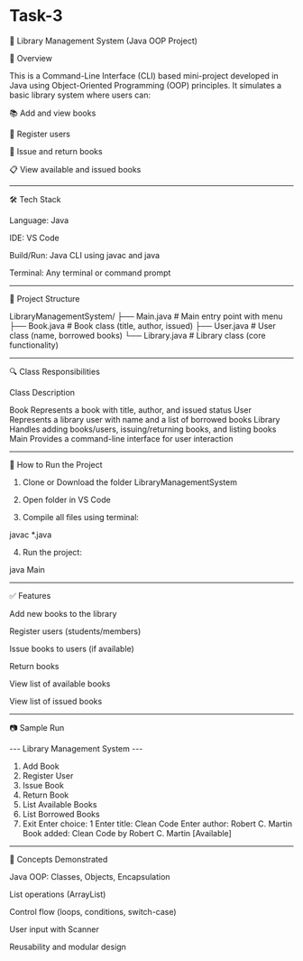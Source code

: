 # Task-3
📘 Library Management System (Java OOP Project)

🧾 Overview

This is a Command-Line Interface (CLI) based mini-project developed in Java using Object-Oriented Programming (OOP) principles. It simulates a basic library system where users can:

📚 Add and view books

👤 Register users

📖 Issue and return books

📋 View available and issued books



---

🛠️ Tech Stack

Language: Java

IDE: VS Code

Build/Run: Java CLI using javac and java

Terminal: Any terminal or command prompt



---

📁 Project Structure

LibraryManagementSystem/
├── Main.java         # Main entry point with menu
├── Book.java         # Book class (title, author, issued)
├── User.java         # User class (name, borrowed books)
└── Library.java      # Library class (core functionality)


---

🔍 Class Responsibilities

Class	Description

Book	Represents a book with title, author, and issued status
User	Represents a library user with name and a list of borrowed books
Library	Handles adding books/users, issuing/returning books, and listing books
Main	Provides a command-line interface for user interaction



---

🚀 How to Run the Project

1. Clone or Download the folder LibraryManagementSystem


2. Open folder in VS Code


3. Compile all files using terminal:

javac *.java


4. Run the project:

java Main




---

✅ Features

Add new books to the library

Register users (students/members)

Issue books to users (if available)

Return books

View list of available books

View list of issued books



---

📷 Sample Run

--- Library Management System ---
1. Add Book
2. Register User
3. Issue Book
4. Return Book
5. List Available Books
6. List Borrowed Books
0. Exit
Enter choice: 1
Enter title: Clean Code
Enter author: Robert C. Martin
Book added: Clean Code by Robert C. Martin [Available]


---

📌 Concepts Demonstrated

Java OOP: Classes, Objects, Encapsulation

List operations (ArrayList)

Control flow (loops, conditions, switch-case)

User input with Scanner

Reusability and modular design
